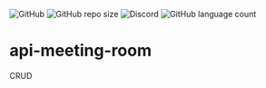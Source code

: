 <img alt="GitHub" src="https://img.shields.io/github/license/neeleshio/api-meeting-room"> <img alt="GitHub repo size" src="https://img.shields.io/github/repo-size/neeleshio/api-meeting-room"> <img alt="Discord" src="https://img.shields.io/discord/697820993862762588"> <img alt="GitHub language count" src="https://img.shields.io/github/languages/count/neeleshio/api-meeting-room">

# api-meeting-room
CRUD


